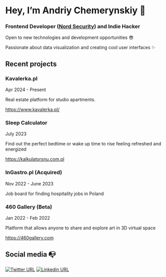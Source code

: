 # Hey, I’m Andriy Chemerynskiy 👋 

### Frontend Developer ([Nord Security](https://nordsecurity.com/)) and Indie Hacker

Open to new technologies and development opportunities 😎

Passionate about data visualization and creating cool user interfaces ✨

## Recent projects

### Kavalerka.pl
Apr 2024 - Present

Real estate platform for studio apartments.

https://www.kavalerka.pl/

### Sleep Calculator
July 2023

Find out the perfect bedtime or wake up time to rise feeling refreshed and energized

https://kalkulatorsnu.com.pl

### InGastro.pl (Acquired)
Nov 2022 - June 2023

Job board for finding hospitality jobs in Poland

### 460 Gallery (Beta)
Jan 2022 - Feb 2022

Platform that allows anyone to share and explore art in 3D virtual space

https://460gallery.com

## Social media :mailbox_with_no_mail:

[![Twitter URL](https://img.shields.io/twitter/url?color=%231DA1F2&label=follow&logo=twitter&logoColor=%231DA1F2&style=flat-square&url=https%3A%2F%2Fwww.reddit.com%2Fuser%2FFatChicken277)](https://twitter.com/andrewchmr)
[![Linkedin URL](https://img.shields.io/twitter/url?color=%230072b1&label=connect&logo=linkedin&logoColor=%230072b1&style=flat-square&url=https%3A%2F%2Fwww.linkedin.com%2Fin%2Falejandro-ramirez-ciceros%2F)](https://www.linkedin.com/in/andriy-chemerynskiy/)

